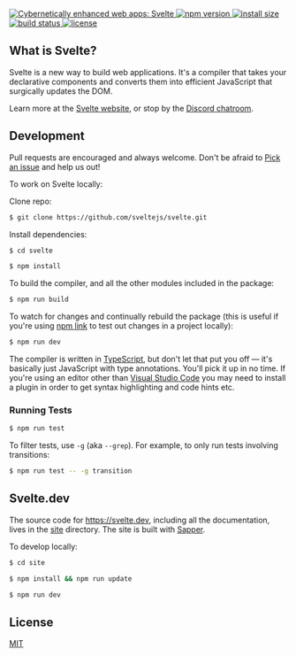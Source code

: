 <p>
  <a href="https://svelte.dev">
	<img alt="Cybernetically enhanced web apps: Svelte" src="https://svelte-assets.surge.sh/banner.png">
  </a>

  <a href="https://www.npmjs.com/package/svelte">
    <img src="https://img.shields.io/npm/v/svelte.svg" alt="npm version">
  </a>

  <a href="https://packagephobia.now.sh/result?p=svelte">
    <img src="https://packagephobia.now.sh/badge?p=svelte" alt="install size">
  </a>

  <a href="https://travis-ci.org/sveltejs/svelte">
    <img src="https://api.travis-ci.org/sveltejs/svelte.svg?branch=master"
         alt="build status">
  </a>

  <a href="https://github.com/sveltejs/svelte/blob/master/LICENSE">
    <img src="https://img.shields.io/npm/l/svelte.svg" alt="license">
  </a>
</p>


## What is Svelte?

Svelte is a new way to build web applications. It's a compiler that takes your declarative components and converts them into efficient JavaScript that surgically updates the DOM.

Learn more at the [Svelte website](https://svelte.dev), or stop by the [Discord chatroom](https://svelte.dev/chat).


## Development

Pull requests are encouraged and always welcome. Don't be afraid to [Pick an issue](https://github.com/sveltejs/svelte/issues?q=is%3Aissue+is%3Aopen+sort%3Aupdated-desc) and help us out!

To work on Svelte locally:

Clone repo:
```bash
$ git clone https://github.com/sveltejs/svelte.git
```

Install dependencies:
```bash
$ cd svelte
```
```bash
$ npm install
```

To build the compiler, and all the other modules included in the package:

```bash
$ npm run build
```

To watch for changes and continually rebuild the package (this is useful if you're using [npm link](https://docs.npmjs.com/cli/link.html) to test out changes in a project locally):

```bash
$ npm run dev
```

The compiler is written in [TypeScript](https://www.typescriptlang.org/), but don't let that put you off — it's basically just JavaScript with type annotations. You'll pick it up in no time. If you're using an editor other than [Visual Studio Code](https://code.visualstudio.com/) you may need to install a plugin in order to get syntax highlighting and code hints etc.


### Running Tests

```bash
$ npm run test
```

To filter tests, use `-g` (aka `--grep`). For example, to only run tests involving transitions:

```bash
$ npm run test -- -g transition
```


## Svelte.dev

The source code for https://svelte.dev, including all the documentation, lives in the [site](site) directory. The site is built with [Sapper](https://sapper.svelte.dev). 

To develop locally:

```bash
$ cd site
```
```bash
$ npm install && npm run update
```
```bash
$ npm run dev
```


## License

[MIT](LICENSE)

